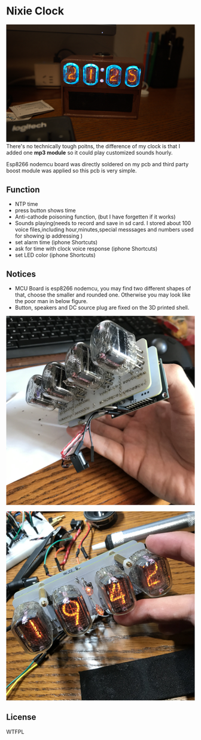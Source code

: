 # Nixie Clock

![Nixie Clock](https://raw.githubusercontent.com/PZZ97/NixieClock/main/nixie.jpg)
There's no technically tough poitns, the difference of my clock is that I added one **mp3 module** so it could play customized sounds hourly. 

Esp8266 nodemcu board was directly soldered on my pcb and third party boost module was applied so this pcb is very simple.


## Function

* NTP time 
* press button shows time
* Anti-cathode poisoning function, (but I have forgetten if it works)
* Sounds playing(needs to record and save in sd card. I stored about 100 voice files,including hour,minutes,special messsages and numbers used for showing ip addressing )
* set alarm time (iphone Shortcuts)
* ask for time with clock voice response (iphone Shortcuts)
* set LED color (iphone Shortcuts)

## Notices
* MCU Board is esp8266 nodemcu, you may find two different shapes of that, choose the smaller and rounded one. Otherwise you may look like the poor man in below figure.
* Button, speakers and DC source plug are fixed on the 3D printed shell. 

![downside](https://raw.githubusercontent.com/PZZ97/NixieClock/main/downside.jpg)

![topside-w10](https://raw.githubusercontent.com/PZZ97/NixieClock/main/topside.jpg)
## License
WTFPL
